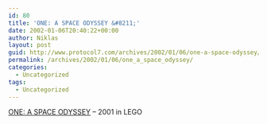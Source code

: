 ```yaml
---
id: 80
title: 'ONE: A SPACE ODYSSEY &#8211;'
date: 2002-01-06T20:40:22+00:00
author: Niklas
layout: post
guid: http://www.protocol7.com/archives/2002/01/06/one-a-space-odyssey/
permalink: /archives/2002/01/06/one_a_space_odyssey/
categories:
  - Uncategorized
tags:
  - Uncategorized
---
```

<div class='microid-6b7a7a62fa9517e9844f6e1bca31e229afbedfff'>
  <p>
    <a href="http://spiteyourface.com/one/">ONE: A SPACE ODYSSEY</a> &#8211; 2001 in LEGO
  </p>
</div>